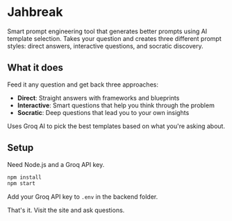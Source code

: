 # Jahbreak

Smart prompt engineering tool that generates better prompts using AI template selection. Takes your question and creates three different prompt styles: direct answers, interactive questions, and socratic discovery.

## What it does

Feed it any question and get back three approaches:
- **Direct**: Straight answers with frameworks and blueprints
- **Interactive**: Smart questions that help you think through the problem  
- **Socratic**: Deep questions that lead you to your own insights

Uses Groq AI to pick the best templates based on what you're asking about.

## Setup

Need Node.js and a Groq API key.

```bash
npm install
npm start
```

Add your Groq API key to `.env` in the backend folder.

That's it. Visit the site and ask questions.